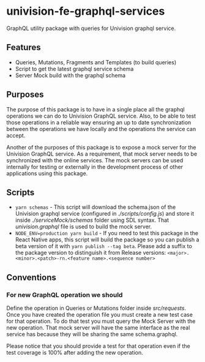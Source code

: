 # univision-fe-graphql-services

GraphQL utility package with queries for Univision graphql service.

## Features

* Queries, Mutations, Fragments and Templates (to build queries)
* Script to get the latest graphql service schema
* Server Mock build with the graphql schema

## Purposes

The purpose of this package is to have in a single place all the graphql operations we can do to Univision GraphQL service. Also, to be able to test those operations in a reliable way ensuring an up to date synchronization between the operations we have locally and the operations the service can accept.

Another of the purposes of this package is to expose a mock server for the Univision GraphQL service. As a requirement, that mock server needs to be synchronized with the online services. The mock servers can be used internally for testing or externally in the development process of other applications using this package.

## Scripts

* `yarn schemas` - This script will download the schema.json of the Univision graphql service (configured in *./scripts/config.js*) and store it inside *./serviceMock/schemas* folder using SDL syntax. That *univision.graphql* file is used to build the mock server.
* `NODE_ENV=production yarn build` - If you need to test this package in the React Native apps, this script will build the package so you can publish a beta version of it with `yarn publish --tag beta`. Please add a suffix to the package version to distinguish it from Release versions: `<major>.<minor>.<patch>-rn.<feature name>.<sequence number>`

## Conventions

### For new GraphQL operation we should

Define the operation in Queries or Mutations folder inside *src/requests*. Once you have created the operation file you must create a new test case for that operation. To do that test you must query the Mock Server with the new operation. That mock server will have the same interface as the real service has because they will be sharing the same schema.graphql.

Please notice that you should provide a test for that operation even if the test coverage is 100% after adding the new operation.

